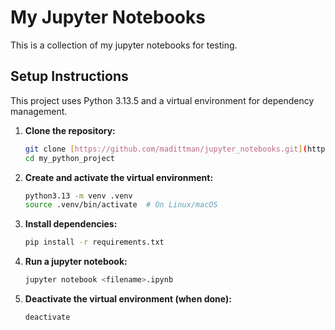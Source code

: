 
# My Jupyter Notebooks

This is a collection of my jupyter notebooks for testing.

## Setup Instructions

This project uses Python 3.13.5 and a virtual environment for dependency management.

1.  **Clone the repository:**
    ```bash
    git clone [https://github.com/madittman/jupyter_notebooks.git](https://github.com/madittman/jupyter_notebooks.git)
    cd my_python_project
    ```

2.  **Create and activate the virtual environment:**
    ```bash
    python3.13 -m venv .venv
    source .venv/bin/activate  # On Linux/macOS
    ```

3.  **Install dependencies:**
    ```bash
    pip install -r requirements.txt
    ```

4.  **Run a jupyter notebook:**
    ```bash
    jupyter notebook <filename>.ipynb
    ```

5.  **Deactivate the virtual environment (when done):**
    ```bash
    deactivate
    ```

